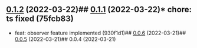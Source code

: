 

## [0.1.2](https://github.com/DiaKEM/dexcom-api-client/compare/0.1.1...0.1.2) (2022-03-22)## [0.1.1](https://github.com/DiaKEM/dexcom-api-client/compare/0.1.0...0.1.1) (2022-03-22)* chore: ts fixed (75fcb83)
* feat: observer feature implemented (930f1d1)## [0.0.6](https://github.com/DiaKEM/dexcom-api-client/compare/0.0.5...0.0.6) (2022-03-21)## [0.0.5](https://github.com/DiaKEM/dexcom-api-client/compare/0.0.4...0.0.5) (2022-03-21)## 0.0.4 (2022-03-21)